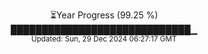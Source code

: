 <p align="center">
⏳Year Progress (99.25 %) <br>
█████████████████████████████▁ <br>
<sub>Updated: Sun, 29 Dec 2024 06:27:17 GMT</sub>
</p>

